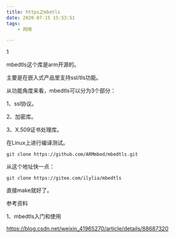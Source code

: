 ```yaml
---
title: https之mbetls
date: 2020-07-15 15:53:51
tags:
	- 网络

---
```


1

mbedtls这个库是arm开源的。

主要是在嵌入式产品里支持ssl/tls功能。

从功能角度来看，mbedtls可以分为3个部分：

1、ssl协议。

2、加密库。

3、X.509证书处理库。

在Linux上进行编译测试。

```
git clone https://github.com/ARMmbed/mbedtls.git
```

从这个地址快一点：

```
git clone https://gitee.com/ilylia/mbedtls
```

直接make就好了。





参考资料

1、mbedtls入门和使用

https://blog.csdn.net/weixin_41965270/article/details/88687320